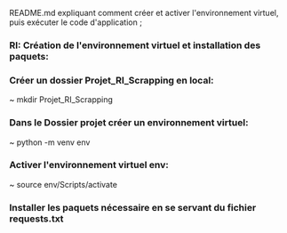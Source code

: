 README.md expliquant comment créer et activer l'environnement virtuel, puis exécuter le code d'application ;

### RI: Création de l'environnement virtuel et installation des paquets:

### Créer un dossier Projet_RI_Scrapping en local:
~ mkdir Projet_RI_Scrapping

### Dans le Dossier projet créer un environnement virtuel: 
~ python -m venv env 

### Activer l'environnement virtuel env: 
~ source env/Scripts/activate

### Installer les paquets nécessaire en se servant du fichier requests.txt



